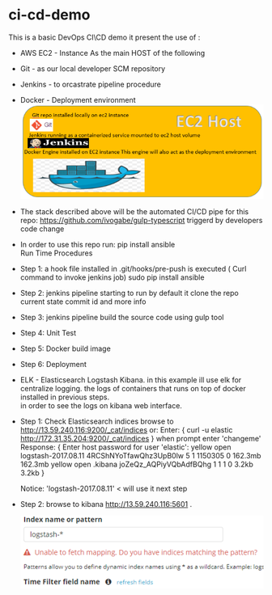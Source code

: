 # ci-cd-demo
This is a basic DevOps CI\CD demo
it present the use of :
- AWS EC2 - Instance As the main HOST of the following  
- Git - as our local developer SCM repository
- Jenkins - to orcastrate pipeline procedure
- Docker - Deployment environment
![Alt text](https://github.com/BoazHalter/ci-cd-demo/blob/master/CI-CD-infrastucture-architecture5.PNG "Arcitecture Overview:")

- The stack described above will be the automated CI/CD pipe for this repo:
  https://github.com/ivogabe/gulp-typescript
  triggerd by developers code change
- In order to use this repo run: pip install ansible  
Run Time Procedures
- Step 1:
    a hook file installed in .git/hooks/pre-push is executed ( Curl command to invoke jenkins job)
    sudo pip install ansible
- Step 2:
    jenkins pipeline starting to run by default it clone the repo current state commit id and more info
- Step 3:
    jenkins pipeline build the source code using gulp tool
- Step 4:
    Unit Test 
- Step 5:
    Docker build image
- Step 6:
    Deployment

- ELK - Elasticsearch Logstash Kibana.
  in this example ill use elk for centralize logging. 
  the logs of containers that runs on top of docker installed in previous steps.  
  in order to see the logs on kibana web interface.
- Step 1:
  Check Elasticsearch indices browse to http://13.59.240.116:9200/_cat/indices
  or:
  Enter:
    {
	  curl -u elastic http://172.31.35.204:9200/_cat/indices 
	}  when prompt enter 'changeme'
  Response:
  {
    Enter host password for user 'elastic':
    yellow open logstash-2017.08.11 4RCShNYoTfawQhz3UpB0lw 5 1 1150305 0 162.3mb 162.3mb
    yellow open .kibana             joZeQz_AQPiyVQbAdfBQhg 1 1       1 0   3.2kb   3.2kb
  }
    
	Notice: 'logstash-2017.08.11' < will use it next step 
- Step 2:
  browse to kibana http://13.59.240.116:5601 . 
   
  ![Alt text](https://github.com/BoazHalter/ci-cd-demo/blob/master/kibanaIndex.PNG )
 
   

